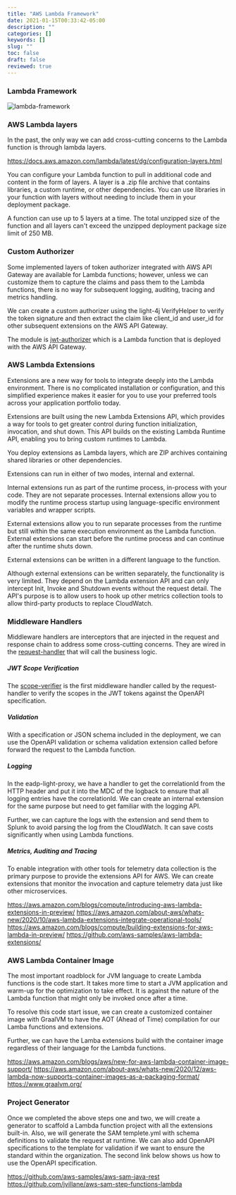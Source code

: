 ```yaml
---
title: "AWS Lambda Framework"
date: 2021-01-15T00:33:42-05:00
description: ""
categories: []
keywords: []
slug: ""
toc: false
draft: false
reviewed: true
---
```


### Lambda Framework

![lambda-framework](/images/lambda-framework.png)

### AWS Lambda layers

In the past, the only way we can add cross-cutting concerns to the Lambda function is through lambda layers. 

https://docs.aws.amazon.com/lambda/latest/dg/configuration-layers.html


You can configure your Lambda function to pull in additional code and content in the form of layers. A layer is a .zip file archive that contains libraries, a custom runtime, or other dependencies. You can use libraries in your function with layers without needing to include them in your deployment package.

A function can use up to 5 layers at a time. The total unzipped size of the function and all layers can't exceed the unzipped deployment package size limit of 250 MB. 

### Custom Authorizer

Some implemented layers of token authorizer integrated with AWS API Gateway are available for Lambda functions; however, unless we can customize them to capture the claims and pass them to the Lambda functions, there is no way for subsequent logging, auditing, tracing and metrics handling. 

We can create a custom authorizer using the light-4j VerifyHelper to verify the token signature and then extract the claim like client_id and user_id for other subsequent extensions on the AWS API Gateway.

The module is [jwt-authorizer][] which is a Lambda function that is deployed with the AWS API Gateway.


### AWS Lambda Extensions


Extensions are a new way for tools to integrate deeply into the Lambda environment. There is no complicated installation or configuration, and this simplified experience makes it easier for you to use your preferred tools across your application portfolio today.

Extensions are built using the new Lambda Extensions API, which provides a way for tools to get greater control during function initialization, invocation, and shut down. This API builds on the existing Lambda Runtime API, enabling you to bring custom runtimes to Lambda.

You deploy extensions as Lambda layers, which are ZIP archives containing shared libraries or other dependencies.

Extensions can run in either of two modes, internal and external.

Internal extensions run as part of the runtime process, in-process with your code. They are not separate processes. Internal extensions allow you to modify the runtime process startup using language-specific environment variables and wrapper scripts. 

External extensions allow you to run separate processes from the runtime but still within the same execution environment as the Lambda function. External extensions can start before the runtime process and can continue after the runtime shuts down. 

External extensions can be written in a different language to the function.

Although external extensions can be written separately, the functionality is very limited. They depend on the Lambda extension API and can only intercept Init, Invoke and Shutdown events without the request detail. The API's purpose is to allow users to hook up other metrics collection tools to allow third-party products to replace CloudWatch. 

### Middleware Handlers

Middleware handlers are interceptors that are injected in the request and response chain to address some cross-cutting concerns. They are wired in the [request-handler][] that will call the business logic.

##### JWT Scope Verification

The [scope-verifier][] is the first middleware handler called by the request-handler to verify the scopes in the JWT tokens against the OpenAPI specification. 

##### Validation

With a specification or JSON schema included in the deployment, we can use the OpenAPI validation or schema validation extension called before forward the request to the Lambda function. 

##### Logging

In the eadp-light-proxy, we have a handler to get the correlationId from the HTTP header and put it into the MDC of the logback to ensure that all logging entries have the correlationId. We can create an internal extension for the same purpose but need to get familiar with the logging API.  

Further, we can capture the logs with the extension and send them to Splunk to avoid parsing the log from the CloudWatch. It can save costs significantly when using Lambda functions. 

##### Metrics, Auditing and Tracing

To enable integration with other tools for telemetry data collection is the primary purpose to provide the extensions API for AWS. We can create extensions that monitor the invocation and capture telemetry data just like other microservices. 



https://aws.amazon.com/blogs/compute/introducing-aws-lambda-extensions-in-preview/
https://aws.amazon.com/about-aws/whats-new/2020/10/aws-lambda-extensions-integrate-operational-tools/
https://aws.amazon.com/blogs/compute/building-extensions-for-aws-lambda-in-preview/
https://github.com/aws-samples/aws-lambda-extensions/

### AWS Lambda Container Image

The most important roadblock for JVM language to create Lambda functions is the code start. It takes more time to start a JVM application and warm-up for the optimization to take effect. It is against the nature of the Lambda function that might only be invoked once after a time. 

To resolve this code start issue, we can create a customized container image with GraalVM to have the AOT (Ahead of Time) compilation for our Lamba functions and extensions. 

Further, we can have the Lamba extensions build with the container image regardless of their language for the Lambda functions. 


https://aws.amazon.com/blogs/aws/new-for-aws-lambda-container-image-support/
https://aws.amazon.com/about-aws/whats-new/2020/12/aws-lambda-now-supports-container-images-as-a-packaging-format/
https://www.graalvm.org/



### Project Generator

Once we completed the above steps one and two, we will create a generator to scaffold a Lambda function project with all the extensions built-in. Also, we will generate the SAM templete.yml with schema definitions to validate the request at runtime. We can also add OpenAPI specifications to the template for validation if we want to ensure the standard within the organization. The second link below shows us how to use the OpenAPI specification. 

https://github.com/aws-samples/aws-sam-java-rest
https://github.com/jvillane/aws-sam-step-functions-lambda

[jwt-authorizer]: /style/light-aws-lambda/lambda-framework/jwt-authorizer/
[scope-verifier]: /style/light-aws-lambda/lambda-framework/scope-verifier/
[request-handler]: /style/light-aws-lambda/lambda-framework/request-handler/
